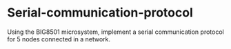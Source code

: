 # Serial-communication-protocol
Using the BIG8501 microsystem, implement a serial communication protocol for 5 nodes connected in a network.
